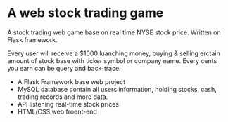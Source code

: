 # A web stock trading game
A stock trading web game base on real time NYSE stock price.
Written on Flask framework.

Every user will receive a $1000 luanching money, buying & selling erctain amount of stock base with ticker symbol or company name. Every cents you earn can be query and back-trace.

- A Flask Framework base web project
- MySQL database contain all users information, holding stocks, cash, trading records and more data.
- API listening real-time stock prices
- HTML/CSS web froent-end
